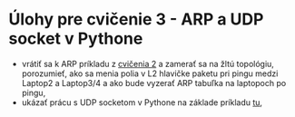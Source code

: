 # Úlohy pre cvičenie 3 - ARP a UDP socket v Pythone

- vrátiť sa k ARP príkladu z [cvičenia 2](../week-02/) a zamerať sa na žltú topológiu, porozumieť, ako sa menia polia v L2 hlavičke paketu pri pingu medzi Laptop2 a Laptop3/4 a ako bude vyzerať ARP tabuľka na laptopoch po pingu,
- ukázať prácu s UDP socketom v Pythone na základe príkladu [tu](./UDP-socket.pdf),
